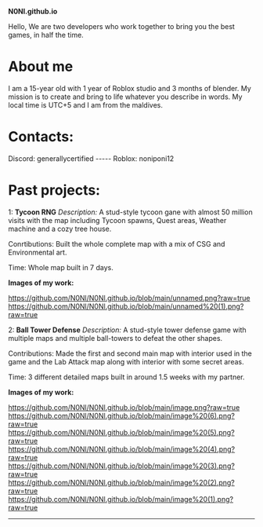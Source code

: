 **N0Nl.github.io**

Hello, We are two developers who work together to bring you the best games, in half the time.

# About me
I am a 15-year old with 1 year of Roblox studio and 3 months of blender.
My mission is to create and bring to life whatever you describe in words.
My local time is UTC+5 and I am from the maldives.

# Contacts:

Discord: generallycertified ----- Roblox: noniponi12

# Past projects:

1: **Tycoon RNG**
*Description:*  A stud-style tycoon gane with almost 50 million visits with the map including Tycoon spawns,
Quest areas, Weather machine and a cozy tree house.

Conrtibutions: Built the whole complete map with a mix of CSG and Environmental art.

Time: Whole map built in 7 days.

**Images of my work:**

https://github.com/N0Nl/N0Nl.github.io/blob/main/unnamed.png?raw=true
https://github.com/N0Nl/N0Nl.github.io/blob/main/unnamed%20(1).png?raw=true

2: **Ball Tower Defense**
*Description:* A stud-style tower defense game with multiple maps and multiple ball-towers to defeat the other shapes.

Contributions: Made the first and second main map with interior used in the game 
and the Lab Attack map along with interior with some secret areas. 

Time: 3 different detailed maps built in around 1.5 weeks with my partner.

**Images of my work:**

https://github.com/N0Nl/N0Nl.github.io/blob/main/image.png?raw=true
https://github.com/N0Nl/N0Nl.github.io/blob/main/image%20(6).png?raw=true
https://github.com/N0Nl/N0Nl.github.io/blob/main/image%20(5).png?raw=true
https://github.com/N0Nl/N0Nl.github.io/blob/main/image%20(4).png?raw=true
https://github.com/N0Nl/N0Nl.github.io/blob/main/image%20(3).png?raw=true
https://github.com/N0Nl/N0Nl.github.io/blob/main/image%20(2).png?raw=true
https://github.com/N0Nl/N0Nl.github.io/blob/main/image%20(1).png?raw=true


------------------------------








